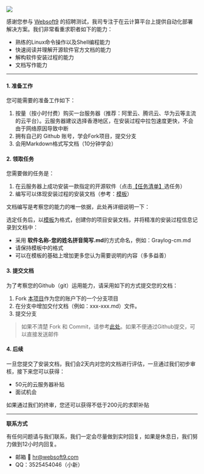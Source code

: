 ![](https://res.infoq.com/articles/continuous-testing-best-practices/en/headerimage/unlocking-continuous-testing-logo-big-1564402385131.jpg)

感谢您参与 [Websoft9](https://www.websoft9.com) 的招聘测试，我司专注于在云计算平台上提供自动化部署解决方案。我们非常看重求职者如下的能力：

* 熟练的Linux命令操作以及Shell编程能力
* 快速阅读并理解开源软件官方文档的能力
* 解构软件安装过程的能力
* 文档写作能力

---
#### 1. 准备工作

您可能需要的准备工作如下：

1. 按量（按小时付费）购买一台服务器（推荐：阿里云、腾讯云、华为云等主流的云平台）。云服务器建议选择香港地区，在安装过程中拉包速度更快，不会由于网络原因导致中断
2. 拥有自己的 Github 账号，学会Fork项目，提交分支
3. 会用Markdown格式写文档（10分钟学会）

#### 2. 领取任务

您需要做的任务是：

1. 在云服务器上成功安装一款指定的开源软件（点击[【任务清单】](/tasks.md)选任务）
2. 编写可以体现安装过程的安装文档（参考：[模板](/RabbitMQ-cxx.md)）   

文档编写是考察您的能力的唯一依据，此处再详细说明一下：  

选定任务后，以[模板](/RabbitMQ-cxx.md)为格式，创建你的项目安装文档，并将精准的安装过程信息记录到文档中：

* 采用 **软件名称-您的姓名拼音简写.md**的方式命名，例如：Graylog-cm.md
* 请保持模板中的格式
* 可以在模板的基础上增加更多您认为需要说明的内容（多多益善）

#### 3. 提交文档

为了考察您的Github（git）运用能力，请采用如下的方式提交您的文档：

1. Fork [本项目](https://github.com/Websoft9test/recruitment)作为您的账户下的一个分支项目
2. 在分支中增加交付文档（例如：xxx-xxx.md）文件。
3. 提交分支

> 如果不清楚 Fork 和 Commit，请参考[此处](https://help.github.com/cn/github/getting-started-with-github/fork-a-repo)。如果不便通过Github提交，可以直接发送邮件

#### 4. 后续

一旦您提交了安装文档，我们会2天内对您的文档进行评估，一旦通过我们初步审核，接下来您可以获得：

* 50元的云服务器补贴
* 面试机会

如果通过我们的终审，您还可以获得不低于200元的求职补贴

---

**联系方式**

有任何问题请与我们联系，我们一定会尽量做到实时回复，如果是休息日，我们努力做到12小时内回复。

* 邮箱 :email: hr@websoft9.com
* QQ：3525454046（小新）
